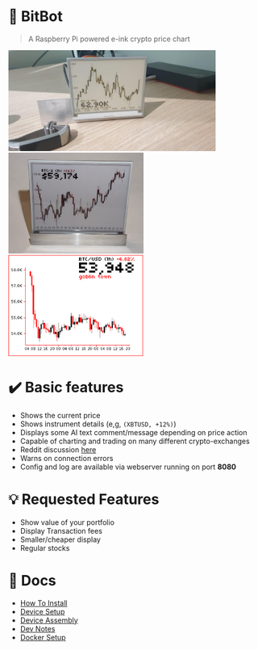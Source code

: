 # 🤖 **BitBot**
> A Raspberry Pi powered e-ink crypto price chart
<div>
    <img height="200" src="docs/images/bit-bot.jpg">
    <img height="200" src="docs/images/bitbot-v2.png">
    <img height="200" src="docs/images/last_display.png">
</div>

# ✔️ Basic features
 - Shows the current price
 - Shows instrument details (e,g, ```(XBTUSD, +12%)```)
 - Displays some AI text comment/message depending on price action
 - Capable of charting and trading on many different crypto-exchanges
 - Reddit discussion [here](https://www.reddit.com/r/raspberry_pi/comments/mrne5p/my_eink_cryptowatcher/) 
 - Warns on connection errors
 - Config and log are available via webserver running on port **8080**

# 💡 Requested Features
 - Show value of your portfolio
 - Display Transaction fees
 - Smaller/cheaper display
 - Regular stocks

# 📝 Docs
 - [How To Install](docs/app_install.md)  
 - [Device Setup](docs/device_setup.md)  
 - [Device Assembly](docs/device_assembly.md)  
 - [Dev Notes](docs/development.md)   
 - [Docker Setup](docs/docker_installation.md)  